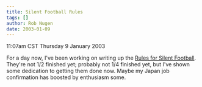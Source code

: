 ```yaml
---
title: Silent Football Rules
tags: []
author: Rob Nugen
date: 2003-01-09
---
```


<p class=date>11:07am CST Thursday 9 January 2003</p>

<p>For a day now, I've been working on writing up the <a
href="/sf/">Rules for Silent Football</a>.  They're not 1/2 finished
yet; probably not 1/4 finished yet, but I've shown some dedication to
getting them done now.  Maybe my Japan job confirmation has boosted by
enthusiasm some.</p>

